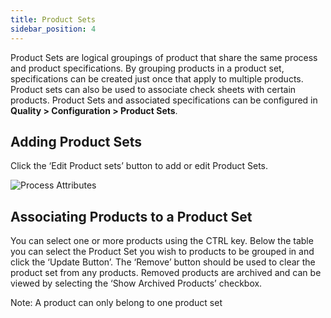```yaml
---
title: Product Sets
sidebar_position: 4
---
```


Product Sets are logical groupings of product that share the same process and product specifications. By grouping products in a product set, specifications can be created just once that apply to multiple products. Product sets can also be used to associate check sheets with certain products. Product Sets and associated specifications can be configured in **Quality > Configuration > Product Sets**.

## Adding Product Sets

Click the ‘Edit Product sets’ button to add or edit Product Sets.

![Process Attributes](/img/product-sets-1.png)


## Associating Products to a Product Set

You can select one or more products using the CTRL key. Below the table you can select the Product Set you wish to products to be grouped in and click the ‘Update Button’. The ‘Remove’ button should be used to clear the product set from any products. Removed products are archived and can be viewed by selecting the ‘Show Archived Products’ checkbox.

Note: A product can only belong to one product set
